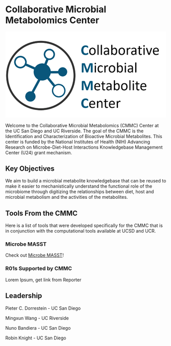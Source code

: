# Collaborative Microbial Metabolomics Center

![](img/logo.png)

Welcome to the Collaborative Microbial Metabolomics (CMMC) Center at the UC San Diego and UC Riverside. The goal of the CMMC is the Identification and Characterization of Bioactive Microbial Metabolites. This center is funded by the National Institutes of Health (NIH) Advancing Research on Microbe-Diet-Host Interactions Knowledgebase Management Center (U24) grant mechanism. 

## Key Objectives

We aim to build a microbial metabolite knowledgebase that can be reused to make it easier to mechanistically understand the functional role of the microbiome through digitizing the relationships between diet, host and microbial metabolism and the activities of the metabolites. 

## Tools From the CMMC

Here is a list of tools that were developed specifically for the CMMC that is in conjunction with the computational tools available at UCSD and UCR. 

### Microbe MASST

Check out [Microbe MASST](https://masst.ucsd.edu/microbemasst/)! 

### R01s Supported by CMMC

Lorem Ipsum, get link from Reporter

## Leadership

Pieter C. Dorrestein - UC San Diego

Mingxun Wang - UC Riverside

Nuno Bandiera - UC San Diego

Robin Knight - UC San Diego

